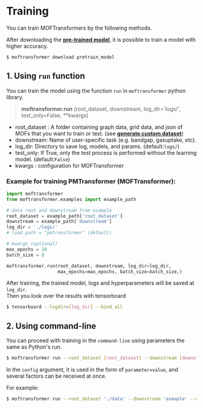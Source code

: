 # Training

You can train MOFTransformers by the following methods.

After downloading the [**pre-trained model**](https://hspark1212.github.io/MOFTransformer/installation.html#download-model-and-data), it is possible to train a model with higher accuracy.

```bash
$ moftransformer download pretrain_model
```

## 1. Using `run` function

You can train the model using the function `run` in `moftransformer` python library.
> **moftransformer.run** (root_dataset, downstream, log_dir='logs/', test_only=False, **kwargs)

- root_dataset : A folder containing graph data, grid data, and json of MOFs that you want to train or test.
  (see [**generate custom dataset**](https://hspark1212.github.io/MOFTransformer/dataset.html#generate-custom-dataset))
- downstream: Name of user-specific task (e.g. bandgap, gasuptake, etc).
- log_dir: Directory to save log, models, and params. (default:`logs/`)
- test_only: If True, only the test process is performed without the learning model. (default:`False`)
- kwargs : configuration for MOFTransformer


### Example for training PMTransformer (MOFTransformer):
```python
import moftransformer
from moftransformer.examples import example_path

# data root and downstream from example
root_dataset = example_path['root_dataset']
downstream = example_path['downstream']
log_dir = './logs/'
# load_path = "pmtransformer" (default)

# kwargs (optional)
max_epochs = 10
batch_size = 8

moftransformer.run(root_dataset, downstream, log_dir=log_dir,                   
                   max_epochs=max_epochs, batch_size=batch_size,)
```

After training, the trained model, logs and hyperparameters will be saved at `log_dir`.  
Then you look over the results with tensorboard

```bash
$ tensorboard --logdir=[log_dir] --bind_all
```



## 2. Using command-line

You can proceed with training in the `command-line` using parameters the same as Python's run.

```bash
$ moftransformer run --root_dataset [root_dataset] --downstream [downstream] --logdir [logdir] [--test_only] --config [configuration]  
```

In the `config` argument, it is used in the form of `parameter=value`, and several factors can be received at once.

For example:
```bash
$ moftransformer run --root_dataset './data' --downstream 'exmaple' --config max_epcohs=10 devices=2 batch_size=216
```